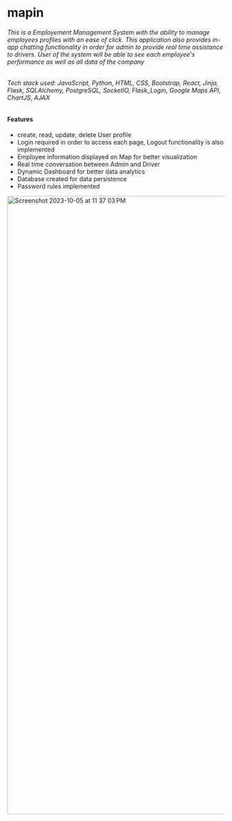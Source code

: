 # mapin

###### This is a Employement Management System with the ability to manage employees profiles with an ease of click. This application also provides in-app chatting functionality in order for admin to provide real time assistance to drivers. User of the system will be able to see each employee's performance as well as all data of the company

###### Tech stack used: *JavaScript, Python, HTML, CSS, Bootstrap, React, Jinja, Flask, SQLAlchemy, PostgreSQL, SocketIO, Flask_Login, Google Maps API, ChartJS, AJAX*

#### Features
 - create, read, update, delete User profile
 - Login required in order to access each page, Logout functionality is also implemented
 - Employee information displayed on Map for better visualization
 - Real time conversation between Admin and Driver
 - Dynamic Dashboard for better data analytics
 - Database created for data persistence
 - Password rules implemented

<img width="1430" alt="Screenshot 2023-10-05 at 11 37 03 PM" src="https://github.com/OuyangLingxin/mapin/assets/25486862/d6811b7a-568e-43e3-9e39-de7bc8e7e07e">
